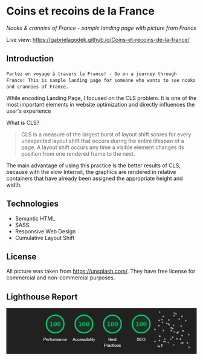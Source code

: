 # Coins et recoins de la France
*Nooks &amp; crannies of France - sample landing page with picture from France*

Live view: https://gabrielagodek.github.io/Coins-et-recoins-de-la-france/

## Introduction
`Partez en voyage à travers la France! - Go on a journey through France!
This is sample landing page for someone who wants to see nooks and crannies of France.` 

While encoding Landing Page, I focused on the CLS problem. It is one of the most important elements in website optimization and directly influences the user's experience

What is CLS?
> CLS is a measure of the largest burst of layout shift scores for every unexpected layout shift that occurs during the entire lifespan of a page. A layout shift occurs any time a visible element changes its position from one rendered frame to the next.

The main advantage of using this practice is the better results of CLS, because with the slow Internet, the graphics are rendered in relative containers that have already been assigned the appropriate height and width.

## Technologies
+ Semantic HTML
+ SASS
+ Responsive Web Design
+ Cumulative Layout Shift

## License
All picture was taken from https://unsplash.com/. They have free license for commercial and non-commercial purposes.

## Lighthouse Report
<center>

![Lighthouse Report](./img/ligthhouse_report.png)

</center>

